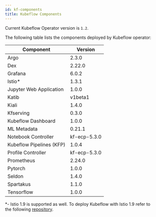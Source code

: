 ```yaml
---
id: kf-components 
title: Kubeflow Components
---
```


Current Kubeflow Operator version is `1.2`.

The following table lists the components deployed by Kubeflow operator:

| Component | Version |
| --- | --- |
| Argo | 2.3.0 |
| Dex | 2.22.0 |
| Grafana | 6.0.2 |
| Istio* | 1.3.1 |
| Jupyter Web Application | 1.0.0 |
| Katib | v1beta1 |
| Kiali | 1.4.0 |
| Kfserving | 0.3.0 |
| Kubeflow Dashboard | 1.0.0 |
| ML Metadata | 0.21.1 |
| Notebook Controller | kf-ecp-5.3.0 |
| Kubeflow Pipelines (KFP) | 1.0.4 |
| Profile Controller | kf-ecp-5.3.0 |
| Prometheus | 2.24.0 |
| Pytorch | 1.0.0 |
| Seldon | 1.4.0 |
| Spartakus | 1.1.0 |
| Tensorflow | 1.0.0 |

*- Istio 1.9 is supported as well. To deploy Kubeflow with Istio 1.9 refer to the following [repository](https://github.com/HPEEzmeral/kubeflow/tree/kf1.2-istio1.9).
